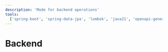 ```yaml
---
description: 'Mode for backend operations'
tools:
  ['spring-boot', 'spring-data-jpa', 'lombok', 'java21', 'openapi-generator']
---
```


# Backend

